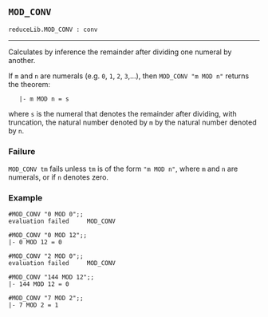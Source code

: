 ## `MOD_CONV`

``` hol4
reduceLib.MOD_CONV : conv
```

------------------------------------------------------------------------

Calculates by inference the remainder after dividing one numeral by
another.

If `m` and `n` are numerals (e.g. `0`, `1`, `2`, `3`,...), then
`MOD_CONV "m MOD n"` returns the theorem:

``` hol4
   |- m MOD n = s
```

where `s` is the numeral that denotes the remainder after dividing, with
truncation, the natural number denoted by `m` by the natural number
denoted by `n`.

### Failure

`MOD_CONV tm` fails unless `tm` is of the form `"m MOD n"`, where `m`
and `n` are numerals, or if `n` denotes zero.

### Example

``` hol4
#MOD_CONV "0 MOD 0";;
evaluation failed     MOD_CONV

#MOD_CONV "0 MOD 12";;
|- 0 MOD 12 = 0

#MOD_CONV "2 MOD 0";;
evaluation failed     MOD_CONV

#MOD_CONV "144 MOD 12";;
|- 144 MOD 12 = 0

#MOD_CONV "7 MOD 2";;
|- 7 MOD 2 = 1
```
